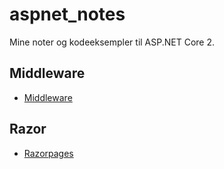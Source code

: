 # aspnet_notes
Mine noter og kodeeksempler til ASP.NET Core 2.


## Middleware
 - [Middleware](/middleware/README.md)
 
## Razor
 - [Razorpages](/razor/README.md)

